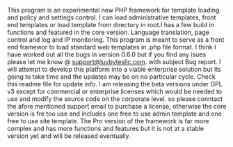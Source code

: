 This program is an experimental new PHP framework for template loading and policy and settings control. I can load administrative templates, front end templates or load template from directory in root.I has a few build in functions and featured in the core version. Language translation, page control and log and IP monitoring.
This program is meant to serve as a front end framewor to load standard web templates in .php file format. I think I have worked out all the bugs in version 0.6.0 but if you find any isues please let me know @ support@luvbytesllc.com. with subject Bug report. I will attempt to develop this platform into a viable enterprise solution but Its going to take time
and the updates may be on no particular cycle. Check this readme file for update info. I am releasing the beta versions under GPL v3 except for commercial or enterprise licenses which would be needed to use and modify the source code on the corporate level. so please conntact the afore mentioned support email to purchase a license, otherwise the core version is fre too use and includes one free to use admin template and one free to use site template. The Pro version of the framework is far more complex and has more functions and features but it is not at a stable version yet and will be released eventually.
